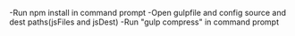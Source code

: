 -Run npm install in command prompt
-Open gulpfile and config source and dest paths(jsFiles and jsDest) 
-Run "gulp compress" in command prompt